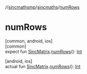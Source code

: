 //[sincmathsmp](../../index.md)/[sincmaths](index.md)/[numRows](num-rows.md)

# numRows

[common, android, ios]\
[common]\
expect fun [SincMatrix](-sinc-matrix/index.md).[numRows](num-rows.md)(): [Int](https://kotlinlang.org/api/latest/jvm/stdlib/kotlin/-int/index.html)

[android, ios]\
actual fun [SincMatrix](-sinc-matrix/index.md).[numRows](num-rows.md)(): [Int](https://kotlinlang.org/api/latest/jvm/stdlib/kotlin/-int/index.html)
